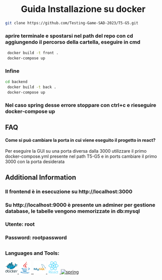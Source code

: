 <h1 align="center"> Guida Installazione su docker</h1>







```bash
git clone https://github.com/Testing-Game-SAD-2023/T5-G5.git
```
### aprire terminale e spostarsi nel path del repo con cd aggiungendo il percorso della cartella, eseguire in cmd
```bash
 docker build -t front .
 docker-compose up
```
### Infine
```bash
cd backend
 docker build -t back .
 docker-compose up
```
 
### Nel caso spring desse errore stoppare con ctrl+c e rieseguire docker-compose up


## FAQ

#### Come si può cambiare la porta in cui viene eseguito il progetto in react? 

Per eseguire la GUI su una porta diversa dalla 3000 utilizzare il primo docker-compose.yml presente nel path T5-G5 e in ports cambiare il primo 3000 con la porta desiderata

## Additional Information
### Il frontend è in esecuzione su http://localhost:3000
### Su http://localhost:9000 è presente un adminer per gestione database, le tabelle vengono memorizzate in db:mysql
### Utente: root 
### Password: rootpassword
##
<p align="left">
</p>

<h3 align="left">Languages and Tools:</h3>
<p align="left"> <a href="https://www.docker.com/" target="_blank" rel="noreferrer"> <img src="https://raw.githubusercontent.com/devicons/devicon/master/icons/docker/docker-original-wordmark.svg" alt="docker" width="40" height="40"/> </a> <a href="https://www.java.com" target="_blank" rel="noreferrer"> <img src="https://raw.githubusercontent.com/devicons/devicon/master/icons/java/java-original.svg" alt="java" width="40" height="40"/> </a> <a href="https://developer.mozilla.org/en-US/docs/Web/JavaScript" target="_blank" rel="noreferrer"> <img href="https://www.mysql.com/" target="_blank" rel="noreferrer"> <img src="https://raw.githubusercontent.com/devicons/devicon/master/icons/mysql/mysql-original-wordmark.svg" alt="mysql" width="40" height="40"/> </a> <a href="https://reactjs.org/" target="_blank" rel="noreferrer"> <img src="https://raw.githubusercontent.com/devicons/devicon/master/icons/react/react-original-wordmark.svg" alt="react" width="40" height="40"/> </a> <a href="https://spring.io/" target="_blank" rel="noreferrer"> <img src="https://www.vectorlogo.zone/logos/springio/springio-icon.svg" alt="spring" width="40" height="40"/> </a> </p>









